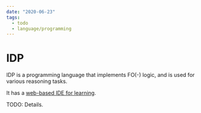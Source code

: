 ```yaml
---
date: "2020-06-23"
tags:
  - todo
  - language/programming
---
```


# IDP

IDP is a programming language that implements FO(-) logic, and is used for various reasoning tasks.

It has a [web-based IDE for learning](http://verne.cs.kuleuven.be/idp/).

TODO: Details.

